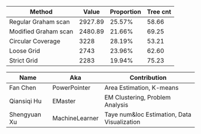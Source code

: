 | Method               | Value   | Proportion | Tree cnt |
| -------------------- | ------- | ---------- | -------- |
| Regular Graham scan  | 2927.89 | 25.57%     | 58.66    |
| Modified Graham scan | 2480.89 | 21.66%     | 69.25    |
| Circular Coverage    | 3228    | 28.19%     | 53.21    |
| Loose Grid           | 2743    | 23.96%     | 62.60    |
| Strict Grid          | 2283    | 19.94%     | 75.23    |



| Name         | Aka            | Contribution                                |
| ------------ | -------------- | ------------------------------------------- |
| Fan Chen     | PowerPointer   | Area Estimation, K-means                    |
| Qiansiqi Hu  | EMaster        | EM Clustering, Problem Analysis             |
| Shengyuan Xu | MachineLearner | Taye num&loc Estimation, Data Visualization |





### 